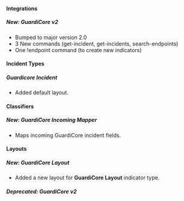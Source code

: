 
#### Integrations
##### New: GuardiCore v2
- Bumped to major version 2.0
- 3 New commands (get-incident, get-incidents, search-endpoints)
- One !endpoint command (to create new indicators)

#### Incident Types
##### Guardicore Incident
- Added default layout.

#### Classifiers
##### New: GuardiCore Incoming Mapper
- Maps incoming GuardiCore incident fields.

#### Layouts
##### New: GuardiCore Layout
- Added a new layout for **GuardiCore Layout** indicator type.

##### Deprecated: GuardiCore v2
